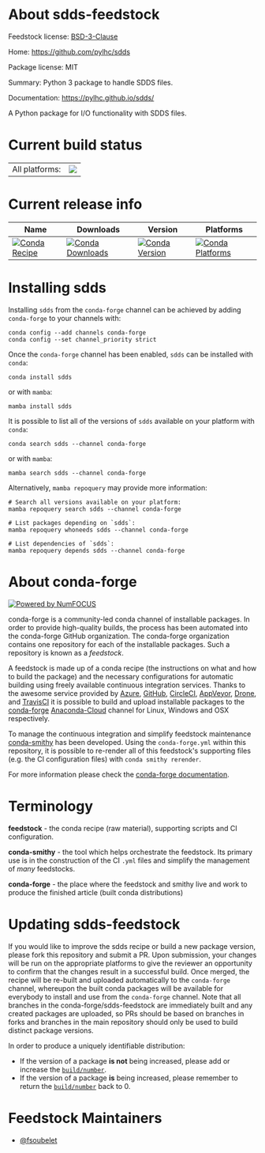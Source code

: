 About sdds-feedstock
====================

Feedstock license: [BSD-3-Clause](https://github.com/conda-forge/sdds-feedstock/blob/main/LICENSE.txt)

Home: https://github.com/pylhc/sdds

Package license: MIT

Summary: Python 3 package to handle SDDS files.

Documentation: https://pylhc.github.io/sdds/

A Python package for I/O functionality with SDDS files.


Current build status
====================


<table><tr><td>All platforms:</td>
    <td>
      <a href="https://dev.azure.com/conda-forge/feedstock-builds/_build/latest?definitionId=14597&branchName=main">
        <img src="https://dev.azure.com/conda-forge/feedstock-builds/_apis/build/status/sdds-feedstock?branchName=main">
      </a>
    </td>
  </tr>
</table>

Current release info
====================

| Name | Downloads | Version | Platforms |
| --- | --- | --- | --- |
| [![Conda Recipe](https://img.shields.io/badge/recipe-sdds-green.svg)](https://anaconda.org/conda-forge/sdds) | [![Conda Downloads](https://img.shields.io/conda/dn/conda-forge/sdds.svg)](https://anaconda.org/conda-forge/sdds) | [![Conda Version](https://img.shields.io/conda/vn/conda-forge/sdds.svg)](https://anaconda.org/conda-forge/sdds) | [![Conda Platforms](https://img.shields.io/conda/pn/conda-forge/sdds.svg)](https://anaconda.org/conda-forge/sdds) |

Installing sdds
===============

Installing `sdds` from the `conda-forge` channel can be achieved by adding `conda-forge` to your channels with:

```
conda config --add channels conda-forge
conda config --set channel_priority strict
```

Once the `conda-forge` channel has been enabled, `sdds` can be installed with `conda`:

```
conda install sdds
```

or with `mamba`:

```
mamba install sdds
```

It is possible to list all of the versions of `sdds` available on your platform with `conda`:

```
conda search sdds --channel conda-forge
```

or with `mamba`:

```
mamba search sdds --channel conda-forge
```

Alternatively, `mamba repoquery` may provide more information:

```
# Search all versions available on your platform:
mamba repoquery search sdds --channel conda-forge

# List packages depending on `sdds`:
mamba repoquery whoneeds sdds --channel conda-forge

# List dependencies of `sdds`:
mamba repoquery depends sdds --channel conda-forge
```


About conda-forge
=================

[![Powered by
NumFOCUS](https://img.shields.io/badge/powered%20by-NumFOCUS-orange.svg?style=flat&colorA=E1523D&colorB=007D8A)](https://numfocus.org)

conda-forge is a community-led conda channel of installable packages.
In order to provide high-quality builds, the process has been automated into the
conda-forge GitHub organization. The conda-forge organization contains one repository
for each of the installable packages. Such a repository is known as a *feedstock*.

A feedstock is made up of a conda recipe (the instructions on what and how to build
the package) and the necessary configurations for automatic building using freely
available continuous integration services. Thanks to the awesome service provided by
[Azure](https://azure.microsoft.com/en-us/services/devops/), [GitHub](https://github.com/),
[CircleCI](https://circleci.com/), [AppVeyor](https://www.appveyor.com/),
[Drone](https://cloud.drone.io/welcome), and [TravisCI](https://travis-ci.com/)
it is possible to build and upload installable packages to the
[conda-forge](https://anaconda.org/conda-forge) [Anaconda-Cloud](https://anaconda.org/)
channel for Linux, Windows and OSX respectively.

To manage the continuous integration and simplify feedstock maintenance
[conda-smithy](https://github.com/conda-forge/conda-smithy) has been developed.
Using the ``conda-forge.yml`` within this repository, it is possible to re-render all of
this feedstock's supporting files (e.g. the CI configuration files) with ``conda smithy rerender``.

For more information please check the [conda-forge documentation](https://conda-forge.org/docs/).

Terminology
===========

**feedstock** - the conda recipe (raw material), supporting scripts and CI configuration.

**conda-smithy** - the tool which helps orchestrate the feedstock.
                   Its primary use is in the construction of the CI ``.yml`` files
                   and simplify the management of *many* feedstocks.

**conda-forge** - the place where the feedstock and smithy live and work to
                  produce the finished article (built conda distributions)


Updating sdds-feedstock
=======================

If you would like to improve the sdds recipe or build a new
package version, please fork this repository and submit a PR. Upon submission,
your changes will be run on the appropriate platforms to give the reviewer an
opportunity to confirm that the changes result in a successful build. Once
merged, the recipe will be re-built and uploaded automatically to the
`conda-forge` channel, whereupon the built conda packages will be available for
everybody to install and use from the `conda-forge` channel.
Note that all branches in the conda-forge/sdds-feedstock are
immediately built and any created packages are uploaded, so PRs should be based
on branches in forks and branches in the main repository should only be used to
build distinct package versions.

In order to produce a uniquely identifiable distribution:
 * If the version of a package **is not** being increased, please add or increase
   the [``build/number``](https://docs.conda.io/projects/conda-build/en/latest/resources/define-metadata.html#build-number-and-string).
 * If the version of a package **is** being increased, please remember to return
   the [``build/number``](https://docs.conda.io/projects/conda-build/en/latest/resources/define-metadata.html#build-number-and-string)
   back to 0.

Feedstock Maintainers
=====================

* [@fsoubelet](https://github.com/fsoubelet/)

